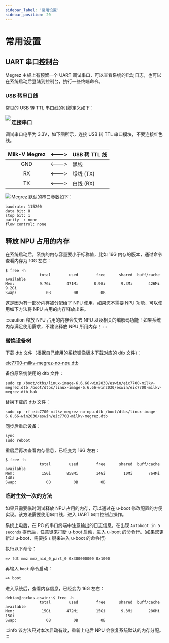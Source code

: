 ```yaml
---
sidebar_label: '常用设置'
sidebar_position: 20
---
```


# 常用设置

## UART 串口控制台

Megrez 主板上有预留一个 UART 调试串口，可以查看系统的启动日志，也可以在系统启动后登陆到控制台，执行一些终端命令。

### USB 转串口线

常见的 USB 转 TTL 串口线的引脚定义如下：

<Image src='/docs/common/usb2ttl.webp' maxWidth='100%' align='left' />

### 连接串口

调试串口电平为 3.3V，如下图所示，连接 USB 转 TTL 串口模块，不要连接红色线。

<div className='gpio_style'>

| Milk-V Megrez | \<---> | USB 转 TTL 线 |
| :-----------: | :----: | :------------ |
|      GND      | \<---> | 黑线          |
|      RX       | \<---> | 绿线 (TX)     |
|      TX       | \<---> | 白线 (RX)     |

</div>

<Image src='/docs/megrez/megrez-ttl.webp' maxWidth='100%' align='left' />

Megrez 默认的串口参数如下：
```
baudrate: 115200
data bit: 8
stop bit: 1
parity  : none
flow control: none
```

## 释放 NPU 占用的内存

在系统启动后，系统的内存容量要小于标称值，比如 16G 内存的版本，通过命令查看内存为 10G 左右：

```
$ free -h
               total        used        free      shared  buff/cache   available
Mem:           9.7Gi       471Mi       8.9Gi       9.3Mi       426Mi       9.2Gi
Swap:             0B          0B          0B
```

这是因为有一部分内存被分配绐了 NPU 使用，如果您不需要 NPU 功能，可以使用如下方法将 NPU 占用的内存释放出来。

:::caution
释放 NPU 占用的内存会失去 NPU 以及相关的编解码功能！如果系统内存满足使用需求，不建议释放 NPU 所用内存！
:::

### 替换设备树

下载 dtb 文件（根据自己使用的系统镜像版本下载对应的 dtb 文件）：

[eic7700-milkv-megrez-no-npu.dtb](https://github.com/milkv-megrez/megrez-build/releases/)

备份原系统使用的 dtb 文件：
```
sudo cp /boot/dtbs/linux-image-6.6.66-win2030/eswin/eic7700-milkv-megrez.dtb /boot/dtbs/linux-image-6.6.66-win2030/eswin/eic7700-milkv-megrez.dtb_bak
```

替换下载的 dtb 文件：
```
sudo cp -rf eic7700-milkv-megrez-no-npu.dtb /boot/dtbs/linux-image-6.6.66-win2030/eswin/eic7700-milkv-megrez.dtb
```

同步后重启设备：
```
sync
sudo reboot
```

重启后再次查看内存信息，已经变为 16G 左右：
```
$ free -h
               total        used        free      shared  buff/cache   available
Mem:            15Gi       858Mi        14Gi        10Mi       764Mi        14Gi
Swap:             0B          0B          0B
```

### 临时生效一次的方法

如果只需要临时测试释放 NPU 占用的内存，可以通过在 u-boot 修改配置的方便实现。该方法需要使用串口线，进入 UART 串口控制台操作。

系统上电后，在 PC 的串口终端中注意输出的日志信息，在出现 `Autoboot in 5 seconds` 提示后，任意键来打断 u-boot 启动，进入 u-boot 的命令行。(如果您更新过 u-boot，需要按 `s` 键来进入 u-boot 的命令行)

执行以下命令：

```
=> fdt mmz mmz_nid_0_part_0 0x300000000 0x1000
```

再输入 `boot` 命令启动：

```
=> boot
```

进入系统后，查看内存信息，已经变为 16G 左右：

```
debian@rockos-eswin:~$ free -h
               total        used        free      shared  buff/cache   available
Mem:            15Gi       472Mi        15Gi       9.3Mi       286Mi        15Gi
Swap:             0B          0B          0B
```

:::info
该方法只对本次启动有效，重新上电后 NPU 会恢复系统默认的内存分配。
:::
